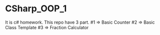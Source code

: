 # CSharp_OOP_1
It is c# homework.
This repo have 3 part.
#1 => Basic Counter
#2 => Basic Class Template
#3 => Fraction Calculator

